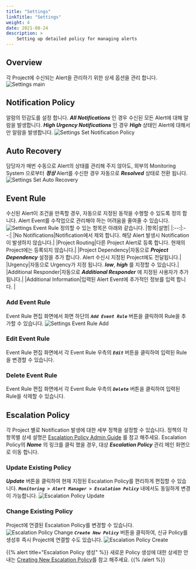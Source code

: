 ```yaml
---
title: "Settings"
linkTitle: "Settings"
weight: 4
date: 2021-08-24
description: >
    Setting up detailed policy for managing alerts
---
```


## Overview
각 Project에 수신되는 Alert을 관리하기 위한 상세 옵션을 관리 합니다. 
![Settings main](/docs/guides/alert_manager/project_dashboard/settings_img/settings_img_01.png)

## Notification Policy
알람의 민감도를 설정 합니다. _**All Notifications**_ 인 경우 수신된 모든 Alert에 대해 알람을 발생합니다. 
_**High Urgency Notifications**_ 인 경우 _**High**_ 상태인 Alert에 대해서만 알람을 발생합니다.
![Settings Set Notification Policy](/docs/guides/alert_manager/project_dashboard/settings_img/settings_img_02.png)

## Auto Recovery
담당자가 매번 수동으로 Alert의 상태를 관리해 주지 않아도, 외부의 Monitoring System 으로부터 _**정상**_ Alert를 수신한 경우 
자동으로 _**Resolved**_ 상태로 전환 됩니다. 
![Settings Set Auto Recovery](/docs/guides/alert_manager/project_dashboard/settings_img/settings_img_03.png)

## Event Rule
수신된 Alert이 조건을 만족할 경우, 자동으로 지정된 동작을 수행할 수 있도록 정의 합니다.
Alert Event를 수작업으로 관리해야 하는 어려움을 줄여줄 수 있습니다. 
![Settings Event Rule](/docs/guides/alert_manager/project_dashboard/settings_img/settings_img_04.png)
정의할 수 있는 항목은 아래와 같습니다.
|항목|설명|
|:--:|:--:|
|No Notifications|Notification에서 제외 합니다. 해당 Alert 발생시 Notification이 발생하지 않습니다.|
|Project Routing|다른 Project Alert로 등록 합니다. 현재의 Project에는 등록되지 않습니다.|
|Project Dependency|자동으로 _**Project Dependency**_ 설정을 추가 합니다. Alert 수신시 지정된 Project에도 전달됩니다.|
|Urgency|자동으로 Urgency가 지정 됩니다. _**low**_, _**high**_ 를 지정할 수 있습니다.|
|Additional Responder|자동으로 _**Additional Responder**_ 에 지정된 사용자가 추가 됩니다.|
|Additional Information|입력된 Alert Event에 추가적인 정보를 입력 합니다. |

### Add Event Rule
Event Rule 편집 화면에서 화면 하단의 _**`Add Event Rule`**_ 버튼을 클릭하여 Rule을 추가할 수 있습니다. 
![Settings Event Rule Add](/docs/guides/alert_manager/project_dashboard/settings_img/settings_img_05.png)

### Edit Event Rule
Event Rule 편집 화면에서 각 Event Rule 우측의 _**`Edit`**_ 버튼을 클릭하여 입력된 Rule을 변경할 수 있습니다.

### Delete Event Rule
Event Rule 편집 화면에서 각 Event Rule 우측의 _**`Delete`**_ 버튼을 클릭하여 입력된 Rule을 삭제할 수 있습니다.

## Escalation Policy
각 Project 별로 Notification 발생에 대한 세부 정책을 설정할 수 있습니다.
정책의 각 항목별 상세 설명은 [Escalation Policy Admin Guide](/docs/guides/admin_guide/monitoring/alert_manager/escalation-policy/#create-escalation-policy) 를 참고 해주세요.
Escalation Policy의 _**Name**_ 의 링크를 클릭 했을 경우, 대상 _**Escalation Policy**_ 관리 메인 화면으로 이동 합니다. 
 
### Update Existing Policy
_**Update**_ 버튼을 클릭하여 현재 지정된 Escalation Policy를 편리하게 편집할 수 있습니다.
_**`Monitoring > Alert Manager > Escalation Policy`**_ 내에서도 동일하게 변경이 가능합니다.
![Escalation Policy Update](/docs/guides/alert_manager/project_dashboard/settings_img/settings_img_06.png)

### Change Existing Policy
Project에 연결된 Escalation Policy를 변경할 수 있습니다. 
![Escalation Policy Change](/docs/guides/alert_manager/project_dashboard/settings_img/settings_img_07.png)
_**`Create New Policy`**_ 버튼을 클릭하여, 신규 Policy를 생성후 즉시 Project에 연결할 수도 있습니다.
![Escalation Policy Create](/docs/guides/alert_manager/project_dashboard/settings_img/settings_img_08.png)

{{% alert title="Escalation Policy 생성" %}}
새로운 Policy 생성에 대한 상세한 안내는 [Creating New Escalation Policy](/docs/guides/alert_manager/escalation-policy/#create-escalation-policy)를 참고 해주세요.
{{% /alert %}}